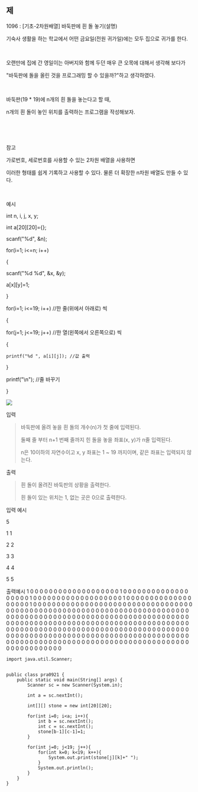 ## 제
1096 : [기초-2차원배열] 바둑판에 흰 돌 놓기(설명)

기숙사 생활을 하는 학교에서 어떤 금요일(전원 귀가일)에는 모두 집으로 귀가를 한다.

​

오랜만에 집에 간 영일이는 아버지와 함께 두던 매우 큰 오목에 대해서 생각해 보다가

"바둑판에 돌을 올린 것을 프로그래밍 할 수 있을까?"하고 생각하였다.

​

바둑판(19 * 19)에 n개의 흰 돌을 놓는다고 할 때,

n개의 흰 돌이 놓인 위치를 출력하는 프로그램을 작성해보자.

​

​

참고

가로번호, 세로번호를 사용할 수 있는 2차원 배열을 사용하면

이러한 형태를 쉽게 기록하고 사용할 수 있다. 물론 더 확장한 n차원 배열도 만들 수 있다.

​

예시

int n, i, j, x, y;

int a[20][20]={};

scanf("%d", &n);

for(i=1; i<=n; i++)

{

scanf("%d %d", &x, &y);

a[x][y]=1;

}

for(i=1; i<=19; i++) //한 줄(위에서 아래로) 씩

{

for(j=1; j<=19; j++) //한 열(왼쪽에서 오른쪽으로) 씩

{

    printf("%d ", a[i][j]); //값 출력

}

printf("\n"); //줄 바꾸기

}


<img src="https://codeup.kr/upload/pimg6212_1.png">








입력

>바둑판에 올려 놓을 흰 돌의 개수(n)가 첫 줄에 입력된다.
> 
>둘째 줄 부터 n+1 번째 줄까지 힌 돌을 놓을 좌표(x, y)가 n줄 입력된다.
> 
> n은 10이하의 자연수이고 x, y 좌표는 1 ~ 19 까지이며, 같은 좌표는 입력되지 않는다.





출력

>흰 돌이 올려진 바둑판의 상황을 출력한다.
> 
> 흰 돌이 있는 위치는 1, 없는 곳은 0으로 출력한다.

입력 예시

5

1 1

2 2

3 3

4 4

5 5




출력예시
1 0 0 0 0 0 0 0 0 0 0 0 0 0 0 0 0 0 0 0 1 0 0 0 0 0 0 0 0 0 0 0 0 0 0 0 0 0 0 0 1 0 0
0 0 0 0 0 0 0 0 0 0 0 0 0 0 0 0 0 1 0 0 0 0 0 0 0 0 0 0 0 0 0 0 0 0 0 0 0 1 0 0 0 0 0 
0 0 0 0 0 0 0 0 0 0 0 0 0 0 0 0 0 0 0 0 0 0 0 0 0 0 0 0 0 0 0 0 0 0 0 0 0 0 0 0 0 0 0 
0 0 0 0 0 0 0 0 0 0 0 0 0 0 0 0 0 0 0 0 0 0 0 0 0 0 0 0 0 0 0 0 0 0 0 0 0 0 0 0 0 0 0 
0 0 0 0 0 0 0 0 0 0 0 0 0 0 0 0 0 0 0 0 0 0 0 0 0 0 0 0 0 0 0 0 0 0 0 0 0 0 0 0 0 0 0
0 0 0 0 0 0 0 0 0 0 0 0 0 0 0 0 0 0 0 0 0 0 0 0 0 0 0 0 0 0 0 0 0 0 0 0 0 0 0 0 0 0 0 
0 0 0 0 0 0 0 0 0 0 0 0 0 0 0 0 0 0 0 0 0 0 0 0 0 0 0 0 0 0 0 0 0 0 0 0 0 0 0 0 0 0 0 
0 0 0 0 0 0 0 0 0 0 0 0 0 0 0 0 0 0 0 0 0 0 0 0 0 0 0 0 0 0 0 0 0 0 0 0 0 0 0 0 0 0 0
0 0 0 0 0 0 0 0 0 0 0 0 0 0 0 0 0

```shell
import java.util.Scanner;


public class pra0921 {
    public static void main(String[] args) {
        Scanner sc = new Scanner(System.in);

        int a = sc.nextInt();

        int[][] stone = new int[20][20];

        for(int i=0; i<a; i++){
            int b = sc.nextInt();
            int c = sc.nextInt();
            stone[b-1][c-1]=1;
        }

        for(int j=0; j<19; j++){
            for(int k=0; k<19; k++){
                System.out.print(stone[j][k]+" ");
            }
            System.out.println();
        }
    }
}
```
